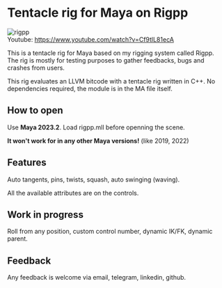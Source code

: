# Tentacle rig for Maya on Rigpp
![rigpp](https://user-images.githubusercontent.com/9614751/204641118-b946721b-31a2-4b1f-8ac0-aea2cfade702.PNG)<br>
Youtube: https://www.youtube.com/watch?v=Cf9tlL81ecA

This is a tentacle rig for Maya based on my rigging system called Rigpp. The rig is mostly for testing purposes to gather feedbacks, bugs and crashes from users.

This rig evaluates an LLVM bitcode with a tentacle rig written in C++. No dependencies required, the module is in the MA file itself. 

## How to open
Use **Maya 2023.2**. Load rigpp.mll before openning the scene.

**It won't work for in any other Maya versions!** (like 2019, 2022)

## Features
Auto tangents, pins, twists, squash, auto swinging (waving). 

All the available attributes are on the controls. 

## Work in progress
Roll from any position, custom control number, dynamic IK/FK, dynamic parent.

## Feedback
Any feedback is welcome via email, telegram, linkedin, github.
